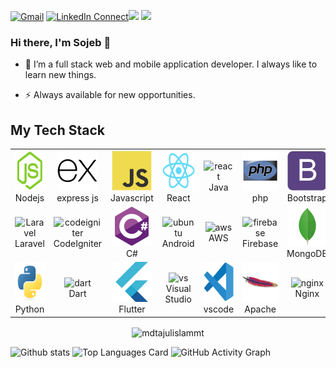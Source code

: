 [![Gmail](https://img.shields.io/badge/%20-Send%20Mail-black?color=14171A&labelColor=ef5350&logo=gmail&logoColor=ffffff)](mailto:mdtajulislammt505@gmail.com)
[![LinkedIn Connect](https://img.shields.io/badge/%20-Connect-black?color=14171A&labelColor=212121&logo=linkedin&logoColor=ffffff)](https://www.linkedin.com/in/mdtajulislammt/)<a href="https://github.com/antonkomarev/github-profile-views-counter"><img src="https://komarev.com/ghpvc/?username=mdtajulislammt"></a>
<a href="https://hits.seeyoufarm.com"><img src="https://hits.seeyoufarm.com/api/count/incr/badge.svg?url=https://github.com/mdtajulislammt/mdtajulislammt"/></a>

### Hi there, I'm Sojeb 👋

- 🔭 I’m a full stack web and mobile application developer. I always like to learn new things.

- ⚡ Always available for new opportunities.

<h2>My Tech Stack</h2>
<table>
  <tr>
    <td align="center">
      <img alt="nodejs" height=64px src="https://raw.githubusercontent.com/devicons/devicon/master/icons/nodejs/nodejs-original.svg">
      <br>Nodejs
    </td>
    <td align="center">
      <img alt="express" height=64px src="https://raw.githubusercontent.com/devicons/devicon/master/icons/express/express-original.svg">
      <br>express js
    </td>
    <td align="center">
      <img alt="javascript" height=64px src="https://raw.githubusercontent.com/devicons/devicon/master/icons/javascript/javascript-original.svg">
      <br>Javascript
    </td>
    <td align="center">
      <img alt="reactjs" height=64px src="https://raw.githubusercontent.com/devicons/devicon/master/icons/react/react-original.svg">
      <br>React
    </td>
    <td align="center">
      <img alt="react" height=64px src="https://user-images.githubusercontent.com/39632170/109031546-077fa800-76ef-11eb-90ee-f49c93b996b7.png">
      <br>Java
    </td>
    <td align="center">
      <img alt="php" height=64px src="https://raw.githubusercontent.com/devicons/devicon/master/icons/php/php-original.svg">
      <br>php
    </td>
    <td align="center">
      <img alt="bootstrap" height=64px src="https://raw.githubusercontent.com/devicons/devicon/master/icons/bootstrap/bootstrap-plain.svg">
      <br>Bootstrap
    </td>
    <td align="center">
      <img alt="jquery" height=64px src="https://raw.githubusercontent.com/devicons/devicon/master/icons/jquery/jquery-original.svg">
      <br>jQuery
    </td>
  </tr>

  <tr>
    <td align="center">
      <img alt="Laravel" height=64px src="https://cdn.worldvectorlogo.com/logos/laravel-1.svg">
      <br>Laravel
    </td>
    <td align="center">
      <img alt="codeigniter" height=64px src="https://cdn.worldvectorlogo.com/logos/codeigniter.svg">
      <br>CodeIgniter
    </td>
    <td align="center">
      <img alt="csharp" height=64px src="https://raw.githubusercontent.com/devicons/devicon/master/icons/csharp/csharp-original.svg">
      <br>C#
    </td>
        <td align="center">
      <img alt="ubuntu" height=64px src="https://cdn.worldvectorlogo.com/logos/android-logomark.svg">
      <br>Android
    </td>
    <td align="center">
      <img alt="aws" height=64px src="https://cdn.worldvectorlogo.com/logos/aws-logo.svg">
      <br>AWS
    </td>
    <td align="center">
      <img alt="firebase" height=64px src="https://cdn.worldvectorlogo.com/logos/firebase-1.svg">
      <br/>Firebase
    </td>
    <td align="center">
      <img alt="mongodb" height=64px src="https://raw.githubusercontent.com/devicons/devicon/master/icons/mongodb/mongodb-original.svg">
      <br>MongoDB
    </td>
    <td align="center">
      <img alt="mysql" height=64px src="https://raw.githubusercontent.com/devicons/devicon/master/icons/mysql/mysql-original.svg">
      <br>MySQL
    </td>
  </tr>
  <tr>
      <td align="center">
      <img alt="python" height=64px src="https://raw.githubusercontent.com/devicons/devicon/master/icons/python/python-original.svg">
      <br>Python
    </td>
      <td align="center">
      <img alt="dart" height=64px src="https://cdn.worldvectorlogo.com/logos/dart.svg">
      <br>Dart
    </td>
    <td align="center">
      <img alt="flutter" height=64px src="https://raw.githubusercontent.com/devicons/devicon/master/icons/flutter/flutter-original.svg">
      <br>Flutter
    </td>
    <td align="center">
      <img alt="vs" height=64px src="https://cdn.worldvectorlogo.com/logos/visual-studio-2013.svg">
      <br>Visual Studio
    </td>
    <td align="center">
      <img alt="vscode" height=64px src="https://raw.githubusercontent.com/devicons/devicon/master/icons/vscode/vscode-original.svg">
      <br>vscode
    </td>
    <td align="center">
      <img alt="apache" height=64px src="https://raw.githubusercontent.com/devicons/devicon/master/icons/apache/apache-original.svg">
      <br>Apache
    </td>
    <td align="center">
      <img alt="nginx" height=64px src="https://cdn.worldvectorlogo.com/logos/nginx-1.svg">
      <br>Nginx
    </td>
    <td align="center">
      <img alt="Ubuntu" height=64px src="https://user-images.githubusercontent.com/39632170/109294252-25681c80-7857-11eb-9ec4-4fbdad9fadfc.png">
      <br>Ubuntu
    </td>
  </tr>
</table>
<p align="center">
<img style="width: 50%;" align="center" src="https://github-readme-streak-stats.herokuapp.com/?user=mdtajulislammt&theme=algolia&hide_border=true" alt="mdtajulislammt" />
 </p>

![Github stats](https://github-readme-stats.vercel.app/api?username=mdtajulislammt&theme=algolia&show_icons=true&count_private=true)
![Top Languages Card](https://github-readme-stats.vercel.app/api/top-langs/?username=mdtajulislammt&theme=algolia&layout=compact)
![GitHub Activity Graph](https://activity-graph.herokuapp.com/graph?username=mdtajulislammt&theme=react-dark&hide_title=true&hide_border=true&area=true)
